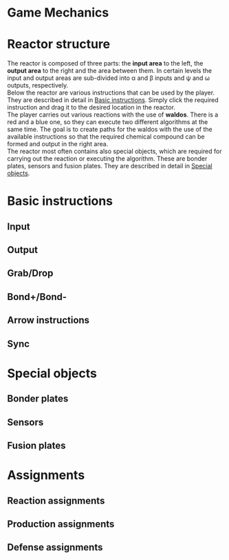 Game Mechanics <!-- omit in TOC -->
=
# Reactor structure
The reactor is composed of three parts: the **input area** to the left, the **output area** to the right and the area between them. In certain levels the input and output areas are sub-divided into α and β inputs and ψ and ω outputs, respectively.  
Below the reactor are various instructions that can be used by the player. They are described in detail in [Basic instructions](#basic-instructions). Simply click the required instruction and drag it to the desired location in the reactor.  
The player carries out various reactions with the use of **waldos**. There is a red and a blue one, so they can execute two different algorithms at the same time. The goal is to create paths for the waldos with the use of the available instructions so that the required chemical compound can be formed and output in the right area.  
The reactor most often contains also special objects, which are required for carrying out the reaction or executing the algorithm. These are bonder plates, sensors and fusion plates. They are described in detail in [Special objects](#special-objects).
# Basic instructions
## Input
## Output
## Grab/Drop
## Bond+/Bond-
## Arrow instructions
## Sync
# Special objects
## Bonder plates
## Sensors
## Fusion plates
# Assignments
## Reaction assignments
## Production assignments
## Defense assignments